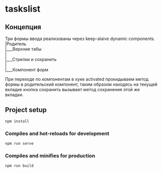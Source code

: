 # taskslist

## Концепция
Три формы ввода реализованы через keep-alaive dynamic components.<br />
|Родитель<br />
|___Верхние табы<br />
|<br />
|___Стрелки и сохранить<br />
|<br />
|___Компонент форм<br />

При переходе по компонентам в хуке activated прокидываем метод формы в родительский компонент, таким образом находясь на текущей вкладке кнопка сохранить вызывает метод сохранения этой же вкладки.


## Project setup
```
npm install
```

### Compiles and hot-reloads for development
```
npm run serve
```

### Compiles and minifies for production
```
npm run build
```
